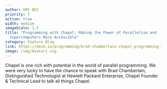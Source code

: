 ```yaml
---
author: HPE DEV
priority: 7
active: true
width: medium
imageScale: 1.5
title: "Programming with Chapel: Making the Power of Parallelism and
  Supercomputers More Accessible"
category: Feature Blog
link: https://devm.io/programming/brad-chamberlain-chapel-programming-language-interview-001?_branch_match_id=1253386617516862791&_branch_referrer=H4sIAAAAAAAAA8soKSkottLXTywo0EtJLcvVy8zXT8tJLTRx8jNzck0CAHq%2BldgfAAAA
image: /img/Avatar1.svg
---
```

Chapel is one rich with potential in the world of parallel programming. We were very lucky to have the chance to speak with Brad Chamberlain, Distinguished Technologist at Hewlett Packard Enterprise, Chapel Founder & Technical Lead to talk all things Chapel.